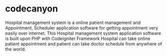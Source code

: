 # codecanyon
Hospital management system is a online patient management and Appointment, Scheduler application software for getting appointment very easily over internet. This Hospital management system application software is built upon PHP with Codeigniter Framework Hospital can take online patient appointment and patient can take doctor schedule from anywhere of the world.
